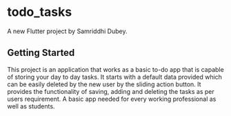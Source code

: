 # todo_tasks

A new Flutter project by Samriddhi Dubey.

## Getting Started

This project is an application that works as a basic to-do app that is capable of storing your day to day tasks.
It starts with a default data provided which can be easily deleted by the new user by the sliding action button.
It provides the functionality of saving, adding and deleting the tasks as per users requirement.
A basic app needed for every working professional as well as students.

